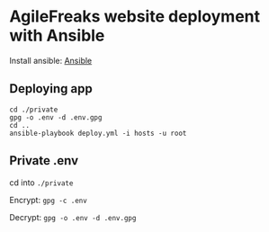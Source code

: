 AgileFreaks website deployment with Ansible
===

Install ansible: [Ansible](http://docs.ansible.com/intro_installation.html)

Deploying app
--
```
cd ./private
gpg -o .env -d .env.gpg
cd ..
ansible-playbook deploy.yml -i hosts -u root
```

## Private .env
cd into `./private`

Encrypt: `gpg -c .env`

Decrypt: `gpg -o .env -d .env.gpg`
